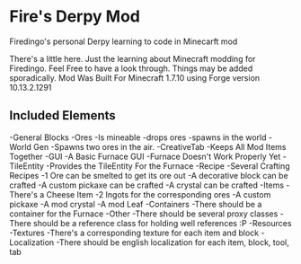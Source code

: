 # Fire's Derpy Mod
Firedingo's personal Derpy learning to code in Minecarft mod

There's a little here. Just the learning about Minecraft modding for Firedingo. Feel Free to have a look through.
Things may be added sporadically. Mod Was Built For Minecraft 1.7.10 using Forge version 10.13.2.1291

Included Elements
-------------------
-General Blocks
-Ores
    -Is mineable
    -drops ores
    -spawns in the world
-World Gen
    -Spawns two ores in the air.
-CreativeTab
    -Keeps All Mod Items Together
-GUI
    -A Basic Furnace GUI
    -Furnace Doesn't Work Properly Yet
-TileEntity
    -Provides the TileEntity For the Furnace
-Recipe
    -Several Crafting Recipes
    -1 Ore can be smelted to get its ore out
    -A decorative block can be crafted
    -A custom pickaxe can be crafted
    -A crystal can be crafted
-Items
    -There's a Cheese Item
    -2 Ingots for the corresponding ores
    -A custom pickaxe
    -A mod crystal
    -A mod Leaf
-Containers
    -There should be a container for the Furnace
-Other
    -There should be several proxy classes
    -There should be a reference class for holding well references :P
-Resources
    -Textures
        -There's a corresponding texture for each item and block
    -Localization
        -There should be english localization for each item, block, tool, tab
